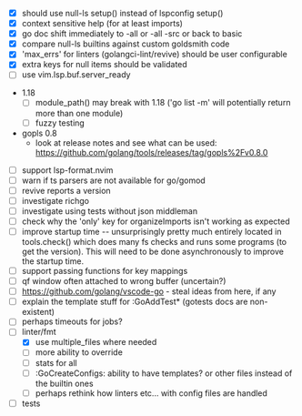 - [x] should use null-ls setup() instead of lspconfig setup()
- [x] context sensitive help (for at least imports)
- [x] go doc shift immediately to -all or -all -src or back to basic
- [x] compare null-ls builtins against custom goldsmith code
- [x] 'max_errs' for linters (golangci-lint/revive) should be user configurable
- [x] extra keys for null items should be validated
- [ ] use vim.lsp.buf.server_ready
- 1.18
    - [ ] module_path() may break with 1.18 ('go list -m' will potentially return more than one module)
    - [ ] fuzzy testing
- gopls 0.8
    - look at release notes and see what can be used: https://github.com/golang/tools/releases/tag/gopls%2Fv0.8.0
- [ ] support lsp-format.nvim
- [ ] warn if ts parsers are not available for go/gomod
- [ ] revive reports a version
- [ ] investigate richgo
- [ ] investigate using tests without json middleman
- [ ] check why the 'only' key for organizeImports isn't working as expected
- [ ] improve startup time -- unsurprisingly pretty much entirely located in tools.check() which does many fs checks and
      runs some programs (to get the version). This will need to be done asynchronously to improve the startup time.
- [ ] support passing functions for key mappings
- [ ] qf window often attached to wrong buffer (uncertain?)
- [ ] https://github.com/golang/vscode-go - steal ideas from here, if any
- [ ] explain the template stuff for :GoAddTest\* (gotests docs are non-existent)
- [ ] perhaps timeouts for jobs?
- [ ] linter/fmt
    - [x] use multiple_files where needed
    - [ ] more ability to override
    - [ ] stats for all
    - [ ] :GoCreateConfigs: ability to have templates? or other files instead of the builtin ones
    - [ ] perhaps rethink how linters etc... with config files are handled
- [ ] tests
